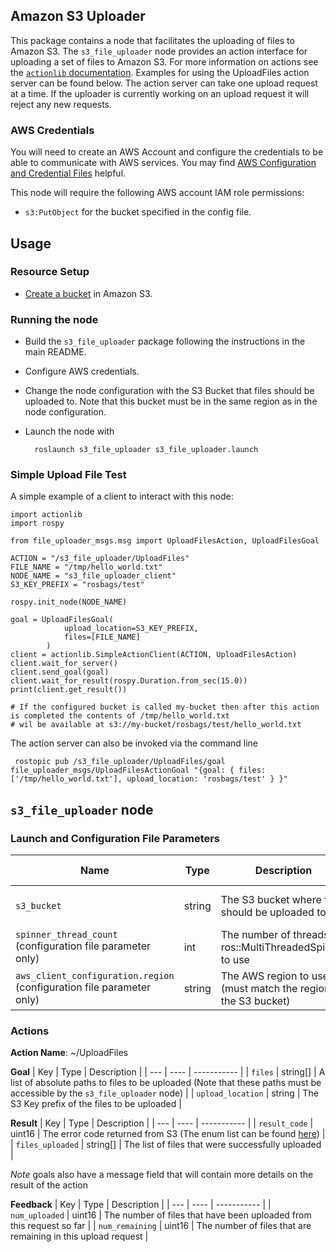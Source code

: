 ## Amazon S3 Uploader

This package contains a node that facilitates the uploading of files to Amazon S3.
The `s3_file_uploader` node provides an action interface for uploading a set of files to Amazon S3.
For more information on actions see the [`actionlib` documentation](http://wiki.ros.org/actionlib).
Examples for using the UploadFiles action server can be found below.
The action server can take one upload request at a time.
If the uploader is currently working on an upload request it will reject any new requests.

### AWS Credentials

You will need to create an AWS Account and configure the credentials to be able to communicate with AWS services.
You may find [AWS Configuration and Credential Files] helpful.

This node will require the following AWS account IAM role permissions:
- `s3:PutObject`
for the bucket specified in the config file.


## Usage

### Resource Setup

- [Create a bucket](https://docs.aws.amazon.com/AmazonS3/latest/gsg/CreatingABucket.html) in Amazon S3.

### Running the node

- Build the `s3_file_uploader` package following the instructions in the main README.
- Configure AWS credentials.
- Change the node configuration with the S3 Bucket that files should be uploaded to.
Note that this bucket must be in the same region as in the node configuration.
- Launch the node with

        roslaunch s3_file_uploader s3_file_uploader.launch

### Simple Upload File Test

A simple example of a client to interact with this node:
```
import actionlib
import rospy

from file_uploader_msgs.msg import UploadFilesAction, UploadFilesGoal

ACTION = "/s3_file_uploader/UploadFiles"
FILE_NAME = "/tmp/hello_world.txt"
NODE_NAME = "s3_file_uploader_client"
S3_KEY_PREFIX = "rosbags/test"

rospy.init_node(NODE_NAME)

goal = UploadFilesGoal(
            upload_location=S3_KEY_PREFIX,
            files=[FILE_NAME]
        )
client = actionlib.SimpleActionClient(ACTION, UploadFilesAction)
client.wait_for_server()
client.send_goal(goal)
client.wait_for_result(rospy.Duration.from_sec(15.0))
print(client.get_result())

# If the configured bucket is called my-bucket then after this action is completed the contents of /tmp/hello_world.txt
# wil be available at s3://my-bucket/rosbags/test/hello_world.txt
```

The action server can also be invoked via the command line
```
 rostopic pub /s3_file_uploader/UploadFiles/goal file_uploader_msgs/UploadFilesActionGoal "{goal: { files:['/tmp/hello_world.txt'], upload_location: 'rosbags/test' } }"
```


## `s3_file_uploader` node

### Launch and Configuration File Parameters

| Name | Type | Description | Default Value |
| ---- | ---- | ----------- | ------------- |
| `s3_bucket` | string | The S3 bucket where files should be uploaded to | N/A (must be specified) |
| `spinner_thread_count` (configuration file parameter only) | int | The number of threads for ros::MultiThreadedSpinner to use | 2 |
| `aws_client_configuration.region` (configuration file parameter only) | string | The AWS region to use (must match the region of the S3 bucket) | us-west-2 |

### Actions

**Action Name**: ~/UploadFiles

**Goal**
| Key | Type | Description |
| --- | ---- | ----------- |
| `files` | string[] | A list of absolute paths to files to be uploaded (Note that these paths must be accessible by the `s3_file_uploader` node) |
| `upload_location` | string | The S3 Key prefix of the files to be uploaded |

**Result**
| Key | Type | Description |
| --- | ---- | ----------- |
| `result_code` | uint16 | The error code returned from S3 (The enum list can be found [here](https://sdk.amazonaws.com/cpp/api/LATEST/_s3_errors_8h_source.html)) |
| `files_uploaded` | string[] | The list of files that were successfully uploaded |

*Note* goals also have a message field that will contain more details on the result of the action

**Feedback**
| Key | Type | Description |
| --- | ---- | ----------- |
| `num_uploaded` | uint16 | The number of files that have been uploaded from this request so far |
| `num_remaining` | uint16 | The number of files that are remaining in this upload request |


[AWS Configuration and Credential Files]: https://docs.aws.amazon.com/cli/latest/userguide/cli-config-files.html
